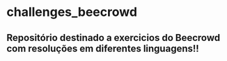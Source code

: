 # challenges_beecrowd

## Repositório destinado a exercicios do Beecrowd com resoluções em diferentes linguagens!!